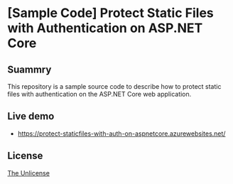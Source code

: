 # [Sample Code] Protect Static Files with Authentication on ASP.NET Core

## Suammry

This repository is a sample source code to describe how to protect static files with authentication on the ASP.NET Core web application.

## Live demo

- https://protect-staticfiles-with-auth-on-aspnetcore.azurewebsites.net/


## License

[The Unlicense](LICENSE)